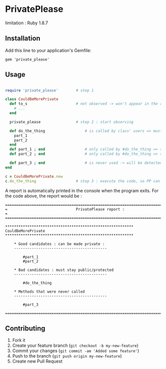 # PrivatePlease

limitation : Ruby 1.8.7

## Installation

Add this line to your application's Gemfile:

    gem 'private_please'

## Usage

```ruby

require 'private_please'        # step 1

class CouldBeMorePrivate
  def to_s                      # not observed -> won't appear in the report.
    # ...
  end

  private_please                # step 2 : start observing

  def do_the_thing                  # is called by class' users => must stay public (case #1)
    part_1
    part_2
  end
  def part_1 ; end                  # only called by #do_the_thing => should be private (case #2)
  def part_2 ; end                  # only called by #do_the_thing => should be private (case #2)

  def part_3 ; end                  # is never used -> will be detected. (case #3)
end

c = CouldBeMorePrivate.new  
c.do_the_thing				    # step 3 : execute the code, so PP can observe and deduce.
```
A report is automatically printed in the console when the program exits.
For the code above, the report would be :

    ====================================================================================
    =                               PrivatePlease report :                             =
    ====================================================================================

    **********************************************************
    CouldBeMorePrivate
    **********************************************************

        * Good candidates : can be made private :
        ------------------------------------------

            #part_1
            #part_2

        * Bad candidates : must stay public/protected
        ------------------------------------------

            #do_the_thing

        * Methods that were never called
        ------------------------------------------

            #part_3

    ====================================================================================


## Contributing

1. Fork it
2. Create your feature branch (`git checkout -b my-new-feature`)
3. Commit your changes (`git commit -am 'Added some feature'`)
4. Push to the branch (`git push origin my-new-feature`)
5. Create new Pull Request

